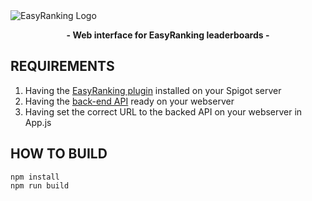 <img alt="EasyRanking Logo" src="https://repository-images.githubusercontent.com/270753498/e2aef480-ad5a-11ea-8abc-edbbd088b556"/>
<p align="center">
  <b>- Web interface for EasyRanking leaderboards -</b>
</p>

## REQUIREMENTS
 1. Having the <a href="https://github.com/ForgottenWorld/EasyRanking">EasyRanking plugin</a> installed on your Spigot server
 2. Having the <a href="https://github.com/ForgottenWorld/EasyRankingWebApi">back-end API</a> ready on your webserver
 3. Having set the correct URL to the backed API on your webserver in App.js
 
## HOW TO BUILD
  
    npm install
    npm run build
   
